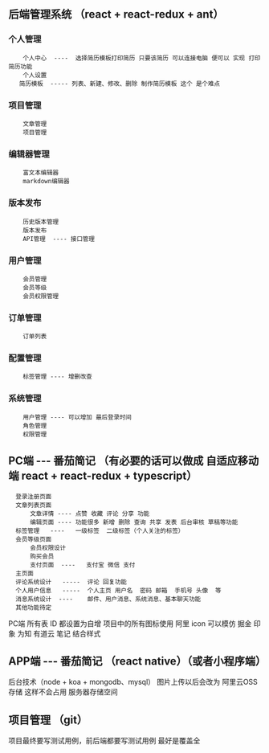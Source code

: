 ## 后端管理系统 （react + react-redux + ant）

### 个人管理
        个人中心  ----  选择简历模板打印简历 只要该简历 可以连接电脑 便可以 实现 打印简历功能
        个人设置
       简历模板  ----- 列表、新建、修改、删除 制作简历模板 这个 是个难点
### 项目管理
        文章管理
        项目管理
### 编辑器管理
        富文本编辑器
        markdown编辑器
### 版本发布
        历史版本管理
        版本发布
        API管理  ---- 接口管理
### 用户管理
        会员管理
        会员等级
        会员权限管理
### 订单管理
        订单列表
### 配置管理
        标签管理 ---- 增删改查
### 系统管理
        用户管理 ---- 可以增加 最后登录时间
        角色管理
        权限管理  
## PC端 --- 番茄简记  （有必要的话可以做成 自适应移动端  react + react-redux + typescript）
      登录注册页面
      文章列表页面
          文章详情 ---- 点赞 收藏 评论 分享 功能
          编辑页面 ---- 功能很多 新增 删除 查询 共享 发表 后台审核 草稿等功能 
      标签管理   ----   一级标签  二级标签（个人关注的标签）
      会员等级页面
          会员权限设计
          购买会员
          支付页面  ----   支付宝 微信 支付
      主页面  
      评论系统设计   -----  评论 回复功能
      个人用户信息   -----  个人主页 用户名  密码 邮箱  手机号 头像  等 
      消息系统设计  ----    邮件、用户消息、系统消息、基本聊天功能
      其他功能待定
  PC端 所有表 ID 都设置为自增
  项目中的所有图标使用 阿里 icon
  可以模仿 掘金 印象 为知 有道云 笔记 结合样式
        
## APP端 --- 番茄简记 （react native）（或者小程序端）

后台技术（node + koa + mongodb、mysql）
图片上传以后会改为 阿里云OSS 存储 这样不会占用 服务器存储空间

## 项目管理 （git）

项目最终要写测试用例，前后端都要写测试用例 最好是覆盖全
 
